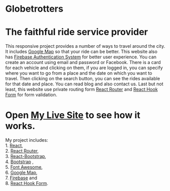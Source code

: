 # Globetrotters
# The faithful ride service provider

This responsive project provides a number of ways to travel around the city. It includes [Google Map](https://developers.google.com/maps/) so that your ride can be better. This website also has [Firebase Authentication System](https://firebase.google.com/docs?authuser=0) for better user experience. You can create an account using email and password or Facebook. There is a card for each vehicle and clicking on them, if you are logged in, you can specify where you want to go from a place and the date on which you want to travel. Then clicking on the search button, you can see the rides available for that date and place. You can read blog and also contact us. Last but not least, this website use private routing form [React Router](https://reactrouter.com/) and [React Hook Form](https://react-hook-form.com/) for form validation.

# Open [My Live Site](https://nostalgic-shannon-f859b3.netlify.app/) to see how it works.

My project includes:\
    1. [React](https://reactjs.org/docs/getting-started.html),\
    2. [React Router](https://reactrouter.com/),\
    3. [React-Bootstrap](https://react-bootstrap.github.io/),\
    4. [Bootstrap](https://getbootstrap.com/) ,\
    5. [Font Awesome](https://fontawesome.com/),\
    6. [Google Map](https://developers.google.com/maps/),\
    7. [Firebase](https://firebase.google.com/docs?authuser=0) and\
    8. [React Hook Form](https://react-hook-form.com/).

